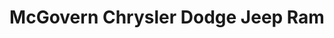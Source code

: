 ---
title: "McGovern Chrysler Dodge Jeep Ram"
url: /acton/mcgovern-chrysler-dodge-jeep-ram/
shop: Allgemein
---